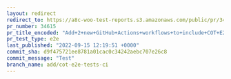 ```yaml
---
layout: redirect
redirect_to: https://a8c-woo-test-reports.s3.amazonaws.com/public/pr/34615/e2e/index.html
pr_number: 34615
pr_title_encoded: "Add+2+new+GitHub+Actions+workflows+to+include+COT+E2E+and+API+automated+tests+in+CI."
pr_test_type: e2e
last_published: "2022-09-15 12:19:51 +0000"
commit_sha: d9f475721ee8781a01cac0c34242aebc707e26c8
commit_message: "Test"
branch_name: add/cot-e2e-tests-ci
---
```

